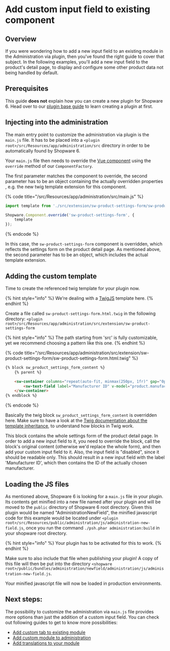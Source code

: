 # Add custom input field to existing component

## Overview

If you were wondering how to add a new input field to an existing module in the Administration via plugin, then you've
found the right guide to cover that subject.
In the following examples, you'll add a new input field to the product's detail page, to display and configure
some other product data not being handled by default.

## Prerequisites

This guide **does not** explain how you can create a new plugin for Shopware 6.
Head over to our [plugin base guide](../plugin-base-guide.md) to
learn creating a plugin at first.

## Injecting into the administration

The main entry point to customize the administration via plugin is the `main.js` file.
It has to be placed into a `<plugin root>/src/Resources/app/administration/src` directory in order to be automatically 
found by Shopware 6.

Your `main.js` file then needs to override the [Vue component](https://vuejs.org/v2/guide/components.html) using the
`override` method of our `ComponentFactory`.

The first parameter matches the component to override, the second parameter has to be an object containing
the actually overridden properties , e.g. the new twig template extension for this component.

{% code title="<plugin root>/src/Resources/app/administration/src/main.js" %}
```js
import template from './src/extension/sw-product-settings-form/sw-product-settings-form.html.twig';

Shopware.Component.override('sw-product-settings-form', {
    template
});
```
{% endcode %}

In this case, the `sw-product-settings-form` component is overridden, which reflects the settings form on the product 
detail page. As mentioned above, the second parameter has to be an object, which includes the actual template extension.

## Adding the custom template

Time to create the referenced twig template for your plugin now.

{% hint style="info" %}
We're dealing with a [TwigJS](https://github.com/twigjs/twig.js/wiki) template here.
{% endhint %}

Create a file called `sw-product-settings-form.html.twig` in the following directory:
`<plugin root>/src/Resources/app/administration/src/extension/sw-product-settings-form`

{% hint style="info" %}
The path starting from 'src' is fully customizable, yet we recommend choosing a pattern like this one.
{% endhint %}

{% code title="<plugin root>/src/Resources/app/administration/src/extension/sw-product-settings-form/sw-product-settings-form.html.twig" %}
```html
{% block sw_product_settings_form_content %}
    {% parent %}

    <sw-container columns="repeat(auto-fit, minmax(250px, 1fr)" gap="0px 30px">
        <sw-text-field label="Manufacturer ID" v-model="product.manufacturerId" disabled></sw-text-field>
    </sw-container>
{% endblock %}
```
{% endcode %}

Basically the twig block `sw_product_settings_form_content` is overridden here.
Make sure to have a look at the [Twig documentation about the template inheritance](https://twig.symfony.com/doc/2.x/templates.html#template-inheritance), to understand how blocks in Twig work.

This block contains the whole settings form of the product detail page. In order to add a new input field to it, 
you need to override the block, call the block's original content (otherwise we'd replace the whole form), and then
add your custom input field to it. Also, the input field is "disabled", since it should be readable only.
This should result in a new input field with the label 'Manufacturer ID', which then contains the ID of the actually chosen 
manufacturer.

## Loading the JS files

As mentioned above, Shopware 6 is looking for a `main.js` file in your plugin.
Its contents get minified into a new file named after your plugin and will be moved to the `public` directory
of Shopware 6 root directory.
Given this plugin would be named "AdministrationNewField", the minified javascript code for this example would be
located under `<plugin root>/src/Resources/public/administration/js/administration-new-field.js`, once you run the 
command `./psh.phar administration:build` in your shopware root directory.

{% hint style="info" %}
Your plugin has to be activated for this to work.
{% endhint %}

Make sure to also include that file when publishing your plugin!
A copy of this file will then be put into the directory `<shopware root>/public/bundles/administration/newfield/administration/js/administration-new-field.js`.

Your minified javascript file will now be loaded in production environments.

## Next steps:

The possibility to customize the administration via `main.js` file provides more options than just the addition of a
custom input field. You can check out following guides to get to know more possibilities:
  * [Add custom tab to existing module](./add-new-tab.md)
  * [Add custom module to administration](./add-custom-module.md)
  * [Add translations to your module](./adding-snippets.md)